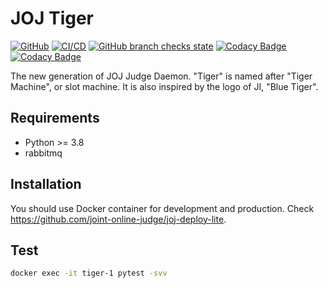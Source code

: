 # JOJ Tiger

[![GitHub](https://img.shields.io/github/license/joint-online-judge/tiger)](https://github.com/joint-online-judge/tiger/blob/master/LICENSE)
[![CI/CD](https://img.shields.io/github/actions/workflow/status/joint-online-judge/tiger/cicd.yml?branch=master)](https://github.com/joint-online-judge/tiger/actions/workflows/ci.yml)
[![GitHub branch checks state](https://img.shields.io/github/checks-status/joint-online-judge/tiger/master)](https://github.com/joint-online-judge/tiger)
[![Codacy Badge](https://img.shields.io/codacy/grade/03b06b5149c6449196fca93a39b25c68)](https://www.codacy.com/gh/joint-online-judge/tiger/dashboard?utm_source=github.com&amp;utm_medium=referral&amp;utm_content=joint-online-judge/tiger&amp;utm_campaign=Badge_Grade)
[![Codacy Badge](https://img.shields.io/codacy/coverage/03b06b5149c6449196fca93a39b25c68)](https://www.codacy.com/gh/joint-online-judge/tiger/dashboard?utm_source=github.com&utm_medium=referral&utm_content=joint-online-judge/tiger&utm_campaign=Badge_Coverage)

The new generation of JOJ Judge Daemon. "Tiger" is named after "Tiger Machine", or slot machine. It is also inspired by the logo of JI, "Blue Tiger".

## Requirements

+ Python >= 3.8
+ rabbitmq

## Installation

You should use Docker container for development and production. Check <https://github.com/joint-online-judge/joj-deploy-lite>.

## Test

```bash
docker exec -it tiger-1 pytest -svv
```
